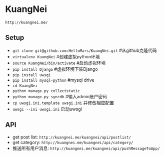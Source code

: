 KuangNei
========

`http://kuangnei.me/`

## Setup ##
* `git clone git@github.com:HelloMars/KuangNei.git` #从github克隆代码
* `virtualenv KuangNei` #创建虚拟python环境
* `source KuangNei/bin/activate` #启动虚拟环境
* `pip install Django` #虚拟环境下装Django
* `pip install uwsgi`
* `pip install mysql-python` #mysql drive
* `cd KuangNei`
* `python manage.py collectstatic`
* `python manage.py syncdb` #输入admin账户密码
* `cp uwsgi.ini.template uwsgi.ini` 并修改相应配置
* `uwsgi --ini uwsgi.ini` 启动uwsgi

## API ##
* get post list: `http://kuangnei.me/kuangnei/api/postlist/`
* get category: `http://kuangnei.me/kuangnei/api/category/`
* 推送所有用户消息: `http://kuangnei.me/kuangnei/api/pushMessageToApp/`